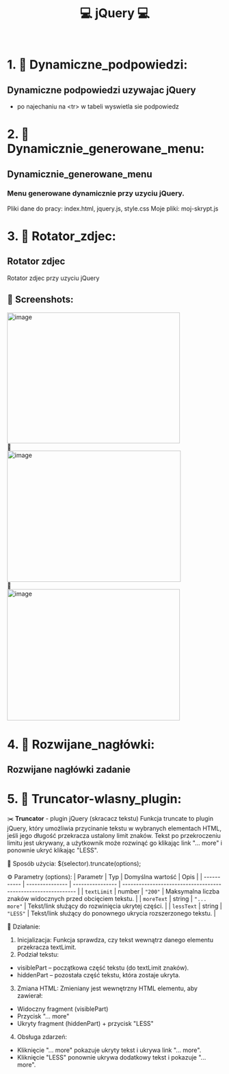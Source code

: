 <h1 align="center">💻 jQuery 💻</h1>
<br>

# 1. 🌱 Dynamiczne_podpowiedzi:
## Dynamiczne podpowiedzi uzywajac jQuery
- po najechaniu na \<tr> w tabeli wyswietla sie podpowiedz

# 2. 🌱 Dynamicznie_generowane_menu:
## Dynamicznie_generowane_menu
### Menu generowane dynamicznie przy uzyciu jQuery.
Pliki dane do pracy: index.html, jquery.js, style.css
Moje pliki: moj-skrypt.js

# 3. 🌱 Rotator_zdjec:
## Rotator zdjec
Rotator zdjec przy uzyciu jQuery

## 📸 Screenshots:
<img width="404" height="305" alt="image" src="https://github.com/user-attachments/assets/dc4782ce-5159-4a15-91dc-847256cd7dfe" />
<br>
🔁
<br>
<img width="406" height="306" alt="image" src="https://github.com/user-attachments/assets/49f7d790-06af-4736-8f10-4d7eb0df6d10" />
<br>
🔁
<br>
<img width="404" height="306" alt="image" src="https://github.com/user-attachments/assets/b3c3d2a2-3d97-461a-b8b0-06bc21aae2c1" />

# 4. 🌱 Rozwijane_nagłówki:
## Rozwijane nagłówki zadanie

# 5. 🌱 Truncator-wlasny_plugin:

✂️ <b>Truncator</b> - plugin jQuery (skracacz tekstu)
Funkcja truncate to plugin jQuery, który umożliwia przycinanie tekstu w wybranych elementach HTML, jeśli jego długość przekracza ustalony limit znaków. Tekst po przekroczeniu limitu jest ukrywany, a użytkownik może rozwinąć go klikając link "... more" i ponownie ukryć klikając "LESS".

🔧 Sposób użycia:
$(selector).truncate(options);

⚙️ Parametry (options):
| Parametr    | Typ             | Domyślna wartość | Opis                                                          |
| ----------- | --------------- | ---------------- | ------------------------------------------------------------- |
| `textLimit` | number          | `"200"`          | Maksymalna liczba znaków widocznych przed obcięciem tekstu.   |
| `moreText`  | string          | `"... more"`     | Tekst/link służący do rozwinięcia ukrytej części.             |
| `lessText`  | string          | `"LESS"`         | Tekst/link służący do ponownego ukrycia rozszerzonego tekstu. |

🧠 Działanie:
1. Inicjalizacja: Funkcja sprawdza, czy tekst wewnątrz danego elementu przekracza textLimit.
2. Podział tekstu:
- visiblePart – początkowa część tekstu (do textLimit znaków).
- hiddenPart – pozostała część tekstu, która zostaje ukryta.
3. Zmiana HTML: Zmieniany jest wewnętrzny HTML elementu, aby zawierał:
- Widoczny fragment (visiblePart)
- Przycisk "... more"
- Ukryty fragment (hiddenPart) + przycisk "LESS"
4. Obsługa zdarzeń:
- Kliknięcie "... more" pokazuje ukryty tekst i ukrywa link "... more".
- Kliknięcie "LESS" ponownie ukrywa dodatkowy tekst i pokazuje "... more".
